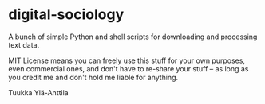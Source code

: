 # digital-sociology

A bunch of simple Python and shell scripts for downloading and processing text data.

MIT License means you can freely use this stuff for your own purposes, even commercial
ones, and don't have to re-share your stuff – as long as you credit me and don't hold me
liable for anything.

Tuukka Ylä-Anttila
